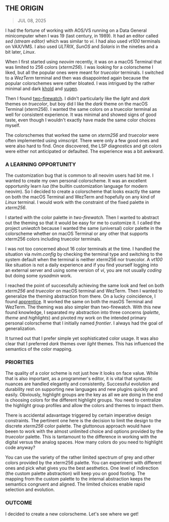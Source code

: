 ## THE ORIGIN
> JUL 08, 2025

I had the fortune of working with AOS/VS running on a Data General
minicomputer when I was 19 (last century, in 1989).
It had an editor called _sed (stream editor)_ which was similar to _vi_.
I had also used _vt100_ terminals on VAX/VMS.
I also used _ULTRIX_, _SunOS_ and _Solaris_ in the nineties and
a bit later, _Linux_.

When I first started using _neovim_ recently, it was on a macOS Terminal
that was limited to 256 colors (_xterm256_).
I was looking for a colorscheme I liked, but all the popular ones were
meant for _truecolor_ terminals.
I switched to a _WezTerm_ terminal and then was disappointed again
because the popular colorschemes were rather bloated.
I was intrigued by the rather minimal and dark
[khold](https://github.com/metalelf0/black-metal-theme-neovim)
and [yugen](https://github.com/bettervim/yugen.nvim).

Then I found [two-firewatch](../theme/firewatch/README.md).
I didn't particularly like the _light_ and _dark_ themes on _truecolor_,
but boy did I like the _dark_ theme on the macOS Terminal (xterm256).
I wanted the same colors on a truecolor terminal as well for consistent
experience.  It was minimal and showed signs of good taste, even though
I wouldn't exactly have made the same color choices myself.

The colorschemes that worked the same on _xterm256_ and _truecolor_
were often implemented using _vimscript_.
There were only a few good ones and were also hard to find.
Once discovered, the LSP diagnostics and git colors were either
not anticipated or defaulted.  The experience was a bit awkward.

### A LEARNING OPPORTUNITY

The customization bug that is common to all neovim users had bit me.
I wanted to create my own personal colorscheme.
It was an excellent opportunity learn _lua_ (the builtin customization
language for modern neovim).
So I decided to create a colorscheme that looks exactly the same on both
the macOS Terminal and WezTerm and hopefully on any kind of _Linux_ terminal.
I would work with the constraint of the fixed palette in _xterm256_.

I started with the color palette in _two-firewatch_.
Then I wanted to abstract out the theming so that it would be easy for me to
customize it.  I called the project _uniwatch_ because I wanted the same
(universal) color palette in the colorscheme whether on macOS Terminal or
any other that supports xterm256 colors including truecolor terminals.

I was not too concerned about 16 color terminals at the time.
I handled the situation via _nvim.config_ by checking the terminal type
and switching to the system default when the terminal is neither xterm256
nor truecolor.  A _vt100_ like situation is not a daily experience and
if you find yourself logging into an external server and using some
version of _vi_, you are not usually _coding_ but doing some
_sysadmin_ work.

I reached the point of successfully achieving the same look
and feel on both _xterm256_ and _truecolor_ on macOS terminal and WezTerm.
Then I wanted to generalize the theming abstraction from there.
On a lucky coincidence, I found [apprentice](../theme/apprentice/README.md).
It worked the same on both the masOS Terminal and WezTerm.
The theming was also simpler than two-firewatch.
With this new found knowledge, I separated my abstraction into three concerns
(_palette_, _theme_ and _highlights_) and pivoted my work on the intended
primary personal colorscheme that I initially named _frontier_.
I always had the goal of generalization.

It turned out that I prefer simple yet sophisticated color usage.
It was also clear that I preferred _dark_ themes over _light_ themes.
This has influenced the semantics of the color mapping.

### PRIORITIES

The quality of a color scheme is not just how it looks on face value.
While that is also important, as a programmer's editor, it is vital that
syntactic nuances are handled elegantly and consistently.
Successful evolution and durability rest on supporting new languages and
new plugins quickly and easily.
Obviously, highlight groups are the key as all we are doing in the end
is choosing colors for the different highlight groups.
You need to centralize the highlight group profiles and allow the colors
and themes to impact them.

There is accidental adavantage triggered by certain imperative design
constraints.  The pertinent one here is the decision to limit the design
to the discrete _xterm256_ color palette.  The gluttonous approach would
have beeen to work with the almost unlimited choice and options provided
by the _truecolor_ palette.
This is tantamount to the difference in working with the digital versus
the analog spaces.  How many colors do you need to highlight code anyway?

You can use the variety of the rather limited spectrum of grey and other
colors provided by the xterm256 palette.  You can experiment with different
ones and pick what gives you the best aesthetics.
One level of indirection (the custom palette abstraction) will keep you
on good footing.
The mapping from the custom palette to the internal abstraction keeps
the semantics congruent and aligned.
The limited choices enable rapid selection and evolution.

### OUTCOME

I decided to create a new colorscheme.  Let's see where we get!
